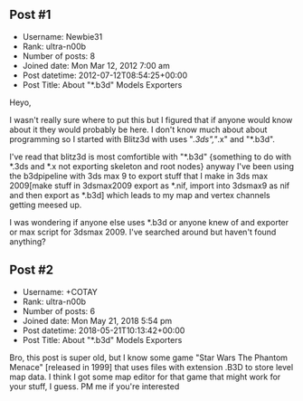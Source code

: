 ## Post #1
- Username: Newbie31
- Rank: ultra-n00b
- Number of posts: 8
- Joined date: Mon Mar 12, 2012 7:00 am
- Post datetime: 2012-07-12T08:54:25+00:00
- Post Title: About "*.b3d" Models Exporters

Heyo,

I wasn't really sure where to put this but I figured that if anyone would know about it they would probably be here. I don't know much about about programming so I started with Blitz3d with uses "*.3ds","*.x" and "*.b3d".

I've read that blitz3d is most comfortible with "*.b3d" {something to do with *.3ds and *.x not exporting skeleton and root nodes} anyway I've been using the b3dpipeline with 3ds max 9 to export stuff that I make in 3ds max 2009[make stuff in 3dsmax2009 export as *.nif, import into 3dsmax9 as nif and then export as *.b3d] which leads to my map and vertex channels getting meesed up.

I was wondering if anyone else uses *.b3d or anyone knew of and exporter or max script for 3dsmax 2009. I've searched around but haven't found anything?
## Post #2
- Username: +COTAY
- Rank: ultra-n00b
- Number of posts: 6
- Joined date: Mon May 21, 2018 5:54 pm
- Post datetime: 2018-05-21T10:13:42+00:00
- Post Title: About "*.b3d" Models Exporters

Bro, this post is super old, but I know some game "Star Wars The Phantom Menace" [released in 1999] that uses files with extension .B3D to store level map data. 
I think I got some map editor for that game that might work for your stuff, I guess.
PM me if you're interested
